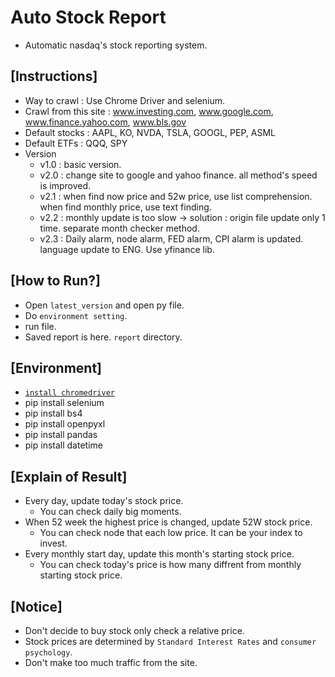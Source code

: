 # Auto Stock Report
* Automatic nasdaq's stock reporting system.

## [Instructions]
* Way to crawl : Use Chrome Driver and selenium.
* Crawl from this site : www.investing.com, www.google.com, www.finance.yahoo.com, www.bls.gov
* Default stocks : AAPL, KO, NVDA, TSLA, GOOGL, PEP, ASML
* Default ETFs : QQQ, SPY
* Version
  * v1.0 : basic version.
  * v2.0 : change site to google and yahoo finance. all method's speed is improved.
  * v2.1 : when find now price and 52w price, use list comprehension. when find monthly price, use text finding.
  * v2.2 : monthly update is too slow -> solution : origin file update only 1 time. separate month checker method.
  * v2.3 : Daily alarm, node alarm, FED alarm, CPI alarm is updated. language update to ENG. Use yfinance lib.

## [How to Run?]
* Open `latest_version` and open py file.
* Do `environment setting`.
* run file.
* Saved report is here. `report` directory.

## [Environment]
* [`install chromedriver`](https://chromedriver.chromium.org/downloads)
* pip install selenium
* pip install bs4
* pip install openpyxl
* pip install pandas
* pip install datetime

## [Explain of Result]
* Every day, update today's stock price.
    * You can check daily big moments.
* When 52 week the highest price is changed, update 52W stock price.
    * You can check node that each low price. It can be your index to invest.
* Every monthly start day, update this month's starting stock price.
    * You can check today's price is how many diffrent from monthly starting stock price.

## [Notice]
* Don't decide to buy stock only check a relative price.
* Stock prices are determined by `Standard Interest Rates` and `consumer psychology`.
* Don't make too much traffic from the site.



